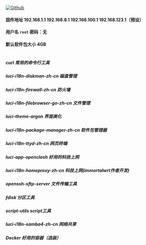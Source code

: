 [![Github](https://img.shields.io/badge/Release文件可在国内加速站下载-FC7C0D?logo=github&logoColor=fff&labelColor=000&style=for-the-badge)](https://wkdaily.cpolar.top/archives/1) 
#### 固件地址 192.168.1.1 192.168.8.1 192.168.100.1 192.168.123.1（预设）
#### 用户名 `root` 密码：无
#### 默认软件包大小 4GB
#
##### curl 常用的命令行工具
##### luci-i18n-diskman-zh-cn 磁盘管理
##### luci-i18n-firewall-zh-cn 防火墙
##### luci-i18n-filebrowser-go-zh-cn 文件管理
##### luci-theme-argon 界面美化
##### luci-i18n-package-manager-zh-cn  软件包管理器
##### luci-i18n-ttyd-zh-cn 网页终端
##### luci-app-openclash 好用的科技上网
##### luci-i18n-homeproxy-zh-cn 科技上网(immortalwrt作者开发)
##### openssh-sftp-server 文件传输工具
##### fdisk 分区工具
##### script-utils script工具
##### luci-i18n-samba4-zh-cn 网络共享

##### Docker 好用的容器（选装）
